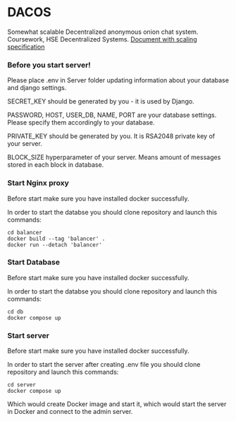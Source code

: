 # DACOS

Somewhat scalable Decentralized anonymous onion chat system.
Coursework, HSE Decentralized Systems.
[Document with scaling specification](https://docs.google.com/document/d/102KP0TvOjqvC95ZP7pKQMB_j_AJ5B6MnJsYVzlN6D1s/edit)

### Before you start server!

Please place .env in Server folder updating information about your database and django settings.

SECRET_KEY should be generated by you - it is used by Django.

PASSWORD, HOST, USER_DB, NAME, PORT are your database settings. Please specify them accordingly to your database.

PRIVATE_KEY should be generated by you. It is RSA2048 private key of your server.

BLOCK_SIZE hyperparameter of your server. Means amount of messages stored in each block in database.

### Start Nginx proxy

Before start make sure you have installed docker successfully.

In order to start the databse you should clone repository and launch this commands:

```
cd balancer
docker build --tag 'balancer' .
docker run --detach 'balancer'
``` 

### Start Database

Before start make sure you have installed docker successfully.

In order to start the databse you should clone repository and launch this commands:

```
cd db
docker compose up
``` 

### Start server
Before start make sure you have installed docker successfully.

In order to start the server after creating .env file you should clone repository and launch this commands:

```
cd server
docker compose up
``` 

Which would create Docker image and start it, which would start 
the server in Docker and connect to the admin server.
